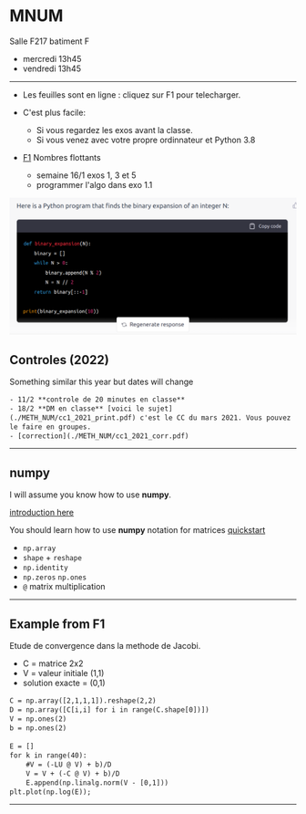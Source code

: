 # MNUM

Salle F217 batiment F 

- mercredi 13h45
- vendredi 13h45

---

- Les feuilles sont en ligne  : cliquez sur F1 pour telecharger.
- C'est  plus facile: 
	- Si vous regardez les exos avant la classe.
	- Si vous venez avec votre propre ordinnateur et  Python 3.8

- [F1](./METH_NUM/1_feuille_flottant.pdf) Nombres flottants
	- semaine 16/1 exos 1, 3 et 5  
	- programmer l'algo  dans exo 1.1

 <!-- [correction](./METH_NUM/TP_1_corr.pdf) and [my brouillon](./METH_NUM/TP1.ipynb) -->

![](./binary.png)

<!-- 	- 28/1 exos 6,7 et 8 [correction](./METH_NUM/1_feuille_flottant_corrigé.pdf) and [my brouillon](./METH_NUM/f1exo8.html) -->
<!-- 	- 4/2 finir exo 8 ([convergence](https://www.maa.org/press/periodicals/loci/joma/iterative-methods-for-solving-iaxi-ibi-analysis-of-jacobi-and-gauss-seidel-methods) dans Jacobi) puis passer a F2 -->

## Controles  (2022)

Something  similar this  year but dates will change

	- 11/2 **controle de 20 minutes en classe**
	- 18/2 **DM en classe** [voici le sujet](./METH_NUM/cc1_2021_print.pdf) c'est le CC du mars 2021. Vous pouvez le faire en groupes.
	- [correction](./METH_NUM/cc1_2021_corr.pdf)


<!-- - [F2](./METH_NUM/2_feuille_condition.pdf) Systèmes, conditionnement -->
<!-- 	- 4/3 exos exo 2-3-4 et début de 6 -->
<!-- 	- 11/3 Programmer Cholesky -->
<!-- 		- programmer la méthode QR --> 
<!-- 		- [mon 	brouillon](./METH_NUM/QR_etc.html) -->
<!-- 		- Indication [you can find code here](https://www.quantstart.com/articles/QR-Decomposition-with-Python-and-NumPy/) there are some mistakes in the code fix them! -->
<!-- 	- 18/3 F1 Exo 8 --> 
<!-- 	* étudié numériquement le conditionnement A / h^2 + C --> 
<!-- 	* implémenté la résolution du système linéaire toukours de A / h^2 + C --> 
<!-- 	* méthodes itératives de Jacobi et Gauss Siedel (cf cours). -->

<!-- --- -->

<!-- - [F3](./METH_NUM/3_feuille_interp.pdf) -->
<!-- 	- 25/3 [mon brouillon](./METH_NUM/Lagrange.html) -->
<!-- 	* programmation et plot du polynôme d'interpolation de Lagrange -->
<!-- 	* 1) Par évaluation naïve des Polynômes l_i de Lagrange -->
<!-- 	* 2) En utilisant les différences divisées -->
<!-- 	* Exercice 5 : visualiser le [phénomène de Runge](https://en.wikipedia.org/wiki/Runge%27s_phenomenon) -->
<!-- 	* utilisation des [abscisses de Tchebychev](https://en.wikipedia.org/wiki/Chebyshev_nodes) pour obtenir une convergence uniforme -->
<!-- 	* début de l'approximation : droite des moindres carrés -->
<!-- 	- 1/4 exos 3,7,9, 10 **controle de TP note** -->
<!-- 	- 8/4 exos 7,9, 10 et finir la feuille 3 -->


<!-- [correction F3](./METH_NUM/3_feuille_interp_corrige.pdf) -->

<!-- --- -->

<!-- - [F5](./METH_NUM/5_feuille_int.pdf) -->
<!-- - [29/4] [mon brouillon]( ./METH_NUM/integration.html) -->

<!-- 1) Approximation d'une intégrale 1D par -->

<!-- * rectangle -->
<!-- * trapèze -->
<!-- * Simpson -->

<!-- 2) Étude d'ordres de convergence (1, 2 et 4)  <br> -->
<!-- 3) Méthode de Monte Carlo pour l'approximation d'une aire (disque dans un carré) -->


<!-- <!-1- [correction]( ./METH_NUM/ -1-> -->

<!-- --- -->

<!-- [F4](./METH_NUM/4_feuille_ode.pdf) -->

<!-- - 4/5 exos 2 et 4 [brouillon]( ./METH_NUM/euler_ode.html) -->

<!-- --- -->

<!-- ### Notes from previous week -->

<!-- 1) Programmer Cholesky <br> -->
<!--    1.1 en utilisant la décomposition LU <br> -->
<!--    1.2 par un calcul ligne par ligne <br> -->
<!--    1.3 tester en générant aléatoirement des matrices symétriques définies positives <br> -->

<!-- ``` -->
<!-- def cholesky(A): -->
<!--     '''Performs a Cholesky decomposition --> 
<!--     A, which must be a symmetric and positive definite matrix. --> 
<!--     returns L = lower variant triangular matrix -->
<!--     such that A = L L^*''' -->
<!--     n = len(A) -->

<!--     # Initialise L as the zero matrix -->
<!--     L = np.zeros((n,n)) -->

<!--     for i in range(n): -->
<!--         # under the diagonal -->
<!--         for k in range(i): -->
<!--              # LaTeX: l_{ik} = \frac{1}{l_{kk}} \left( a_{ik} - \sum^{k-1}_{j=1} l_{ij} l_{kj} \right) -->
<!--             L[i,k] = (1.0 / L[k,k] * (A[i,k] -  L[i,:] @  L[k,:])) -->
        
<!--         # on the diagonal -->
<!--         # LaTeX: l_{kk} = \sqrt{ a_{kk} - \sum^{k-1}_{j=1} l^2_{kj}} -->
<!--         L[i,i] = sqrt(A[i,i] -  L[i,:] @  L[i,:]) -->

<!--     return --> 
<!-- ``` -->

<!-- 2) programmer la méthode QR  <br> -->
<!--    2.1 Utiliser la méthode QR pour [le calcul de valeurs propres](https://www.andreinc.net/2021/01/25/computing-eigenvalues-and-eigenvectors-using-qr-decomposition#:~:text=Even%20if%20it's%20not%20very,Q%20is%20an%20orthonormal%20matrix.) <br> -->
<!--    2.2 applications avec la matrice compagnon pour [la recherche de racines de polynomes](https://www.math.utah.edu/~gustafso/s2016/2270/labs/lab7-polyroot-qrmethod.pdf) <br> -->

<!-- ``` -->
<!-- def QR_householder(A): -->
<!--     '''Performs a Householder Reflections based QR decomposition --> 
<!--     of  A an np.array -->
<!--     Returns --> 
<!--     - Q, an orthogonal matrix -->
<!--     - R upper triangular matrix --> 
<!--     such that A = QR. -->
<!--     ''' -->
<!--     n = A.shape[0] -->
    
<!--     # base case 1x1 matrix do nothing -->
<!--     if  n == 1 : return [1], A -->
    
<!--     R = A.copy() -->
  
<!--     # get the vectors x, e and the scalar alpha -->
<!--     x = R[:,0] -->
<!--     e_0 = np.identity(n)[0] -->
<!--     alpha = -np.sign(x[0]) * np.linalg.norm(x) -->

<!--     u = x + alpha*e_0 -->
<!--     v = u/np.linalg.norm(u) -->

<!--     # matrix of the reflection x -> x - 2<v,x>v -->
<!--     Q = np.identity(n) -  2*np.array([ v[i]*v for i  in range(n)]) --> 
    
<!--     R = Q @ R -->
    
<!--     # do the recursion -->
<!--     Q1, R1 = QR(R[1:,1:]) -->
    
<!--     # copy the results into Q, R -->
<!--     Q[1:,1:] = Q[1:,1:] @ Q1 -->
<!--     Q[0,1:] =  Q[0,1:] @ Q1 -->
<!--     R[1:,1:] = R1 -->   

<!--     return Q, R -->    
<!-- ``` -->

<!-- #### notes TP1 -->

<!-- Two examples where binary (base 2) arithmetic is best: -->
<!-- - [modexp](https://github.com/secworks/modexp/blob/master/src/model/python/modexp.py) -->
<!-- - [Q_rsqrt](https://en.wikipedia.org/wiki/Fast_inverse_square_root) -->

<!-- Naive evaluation should look like this -->

<!-- ``` -->
<!-- def naif_eval(x,P): -->
<!--     val = 0 -->
<!--     for i, coeff in enumerate(P): -->
<!--         val += coeff*x**i -->
<!--     return val --> 
<!-- ``` -->

<!-- Horner should look like this in Python: -->
<!-- ``` -->
<!-- def horner(x, P): -->
<!--     val = 0 -->
<!--     for coeff in reversed(P): -->
<!--         val *= x -->
<!--         val += coeff -->
<!--     return val -->
<!-- ``` -->
<!-- --- -->

---

## numpy

I will assume you know how to use **numpy**.

[introduction  here](./PROG/numpy_intro.html)

You should learn how to use **numpy** notation for matrices
[quickstart](https://numpy.org/doc/stable/user/quickstart.html)

- ```np.array```
- ```shape``` + ```reshape```
- ```np.identity```
- ```np.zeros``` ```np.ones```
- ```@``` matrix multiplication


---

## Example from F1

Etude de convergence dans la methode de Jacobi.
- C = matrice 2x2 
- V = valeur initiale (1,1)
- solution exacte = (0,1)

```
C = np.array([2,1,1,1]).reshape(2,2)
D = np.array([C[i,i] for i in range(C.shape[0])])
V = np.ones(2)
b = np.ones(2)

E = []
for k in range(40):
    #V = (-LU @ V) + b)/D
    V = V + (-C @ V) + b)/D
    E.append(np.linalg.norm(V - [0,1]))
plt.plot(np.log(E));
```





---


